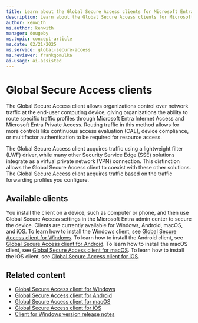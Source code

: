 ```yaml
---
title: Learn about the Global Secure Access clients for Microsoft Entra Private Access and Microsoft Entra Internet Access
description: Learn about the Global Secure Access clients for Microsoft Entra Private Access and Microsoft Entra Internet Access.
author: kenwith    
ms.author: kenwith
manager: dougeby
ms.topic: concept-article
ms.date: 02/21/2025
ms.service: global-secure-access
ms.reviewer: frankgomulka
ai-usage: ai-assisted
---
```


# Global Secure Access clients

The Global Secure Access client allows organizations control over network traffic at the end-user computing device, giving organizations the ability to route specific traffic profiles through Microsoft Entra Internet Access and Microsoft Entra Private Access. Routing traffic in this method allows for more controls like continuous access evaluation (CAE), device compliance, or multifactor authentication to be required for resource access.

The Global Secure Access client acquires traffic using a lightweight filter (LWF) driver, while many other Security Service Edge (SSE) solutions integrate as a virtual private network (VPN) connection. This distinction allows the Global Secure Access client to coexist with these other solutions. The Global Secure Access client acquires traffic based on the traffic forwarding profiles you configure.


## Available clients

You install the client on a device, such as computer or phone, and then use Global Secure Access settings in the Microsoft Entra admin center to secure the device. Clients are currently available for Windows, Android, macOS, and iOS. To learn how to install the Windows client, see [Global Secure Access client for Windows](how-to-install-windows-client.md). To learn how to install the Android client, see [Global Secure Access client for Android](./how-to-install-android-client.md). To learn how to install the macOS client, see [Global Secure Access client for macOS](how-to-install-macos-client.md). To learn how to install the iOS client, see [Global Secure Access client for iOS](how-to-install-ios-client.md).

## Related content

- [Global Secure Access client for Windows](how-to-install-windows-client.md)
- [Global Secure Access client for Android](how-to-install-android-client.md)
- [Global Secure Access client for macOS](how-to-install-macos-client.md)
- [Global Secure Access client for iOS](how-to-install-ios-client.md)
- [Client for Windows version release notes](reference-windows-client-release-history.md)
